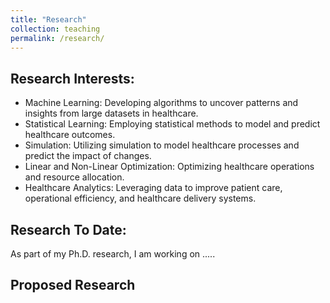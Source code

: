 ```yaml
---
title: "Research"
collection: teaching
permalink: /research/
---
```


## Research Interests: 

- Machine Learning: Developing algorithms to uncover patterns and insights from large datasets in healthcare.
- Statistical Learning: Employing statistical methods to model and predict healthcare outcomes.
- Simulation: Utilizing simulation to model healthcare processes and predict the impact of changes.
- Linear and Non-Linear Optimization: Optimizing healthcare operations and resource allocation.
- Healthcare Analytics: Leveraging data to improve patient care, operational efficiency, and healthcare delivery systems.


## Research To Date:

As part of my Ph.D. research, I am working on .....

## Proposed  Research 



